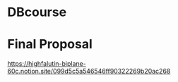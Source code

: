 # DBcourse
# Final Proposal
https://highfalutin-biplane-60c.notion.site/099d5c5a546546ff90322269b20ac268
